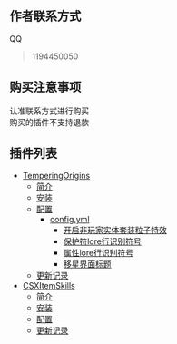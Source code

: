 ## 作者联系方式

QQ
> 1194450050

## 购买注意事项

认准联系方式进行购买\
购买的插件不支持退款

## 插件列表

* [TemperingOrigins](markdown/TemperingOrigins/introduction.md)
    * [简介](markdown/TemperingOrigins/introduction.md)
    * [安装](markdown/TemperingOrigins/install.md)
    * [配置](markdown/TemperingOrigins/settings.md)
        * [config.yml](markdown/TemperingOrigins/settings/config-yml.md)
            * [开启非玩家实体套装粒子特效](markdown/TemperingOrigins/settings/config/OtherEntitySuitEffect.md)
            * [保护符lore行识别符号](markdown/TemperingOrigins/settings/config/PROTECT_RUNE_JUDGE.md)
            * [属性lore行识别符号](markdown/TemperingOrigins/settings/config/LEVEL_JUDGE.md)
            * [移星界面标题](markdown/TemperingOrigins/settings/config/MoveLevelInvTitle.md)
    * [更新记录](markdown/TemperingOrigins/update.md)
* [CSXItemSkills](markdown/CSXItemSkills/introduction.md)
    * [简介](markdown/CSXItemSkills/introduction.md)
    * [安装](markdown/CSXItemSkills/install.md)
    * [配置](markdown/CSXItemSkills/settings.md)
    * [更新记录](markdown/CSXItemSkills/update.md)